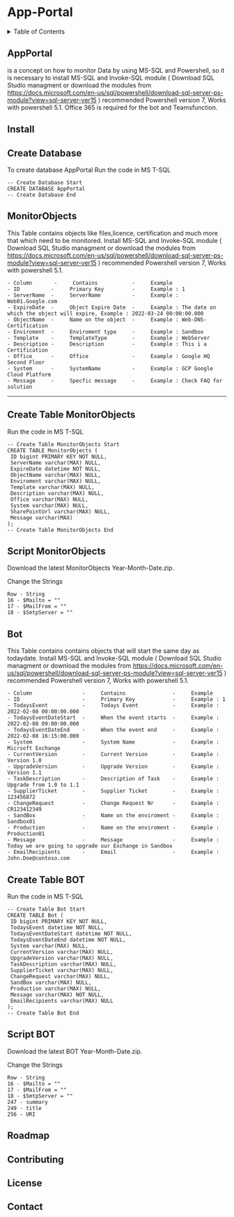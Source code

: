 # App-Portal




<!-- TABLE OF CONTENTS -->
<details>
  <summary>Table of Contents</summary>
  <ol>
    <li>
      <a href="#AppPortal">About The Project</a>
    </li>
    <li>
      <a href="#install">Install</a>
      <ul><li><a href="#create-database">Create Database</a></li></ul>
      <ul><li><a href="#monitorobjects">MonitorObjects</a></li></ul>
      <ul><li><a href="#bot">Bot</a></li></ul>
    <li><a href="#roadmap">Roadmap</a></li>
    <li><a href="#contributing">Contributing</a></li>
    <li><a href="#license">License</a></li>
    <li><a href="#contact">Contact</a></li>
  </ol>
</details>

<!-- APPPORTAL  -->
## AppPortal 
is a concept on how to monitor Data by using MS-SQL and Powershell, so it is necessary to install 
MS-SQL and Invoke-SQL module ( Download SQL Studio managment or download the modules from 
https://docs.microsoft.com/en-us/sql/powershell/download-sql-server-ps-module?view=sql-server-ver15 ) 
recommended Powershell version 7, Works with powershell 5.1.
Office 365 is required for the bot and Teamsfunction.

<!-- INSTALL -->
## Install 

<!-- DATABASE -->
## Create Database 
To create database AppPortal Run the code in MS T-SQL 

```
-- Create Database Start
CREATE DATABASE AppPortal
-- Create Database End
```

<!-- MONITOROBJECTS -->
## MonitorObjects
This Table contains objects like files,licence, certification and much more that which need to be monitored.
Install MS-SQL and Invoke-SQL module ( Download SQL Studio managment or download the modules from 
https://docs.microsoft.com/en-us/sql/powershell/download-sql-server-ps-module?view=sql-server-ver15 ) 
recommended Powershell version 7, Works with powershell 5.1.
```
- Column       -     Contains           -     Example
- ID          -     Primary Key         -     Example : 1
- ServerName  -     ServerName          -     Example : Web01.Google.com
- ExpireDate  -     Object Expire Date  -     Example : The date on which the object will expire, Example : 2022-03-24 00:00:00.000
- ObjectName  -     Name on the object  -     Example : Web-DNS-Certification
- Enviroment  -     Enviroment type     -     Example : Sandbox
- Template    -     TemplateType        -     Example : WebServer
- Description -     Description         -     Example : This i a Certification
- Office      -     Office              -     Example : Google HQ Second Floor
- System      -     SystemName          -     Example : GCP Google Cloud Platform
- Message     -     Specfic message     -     Example : Check FAQ for solution   
 ```
---------------------------------------------

## Create Table MonitorObjects
Run the code in MS T-SQL 
```
-- Create Table MonitorObjects Start
CREATE TABLE MonitorObjects (
 ID bigint PRIMARY KEY NOT NULL,
 ServerName varchar(MAX) NULL,
 ExpireDate datetime NOT NULL,
 ObjectName varchar(MAX) NULL,
 Enviroment varchar(MAX) NULL,
 Template varchar(MAX) NULL,
 Description varchar(MAX) NULL,
 Office varchar(MAX) NULL,
 System varchar(MAX) NULL,
 SharePointUrl varchar(MAX) NULL,
 Message varchar(MAX)
);
-- Create Table MonitorObjects End
```

## Script MonitorObjects
Download the latest MonitorObjects Year-Month-Date.zip.
 
Change the Strings 

``` 
Row - String 
16 - $Mailto = "" 
17 - $MailFrom = "" 
18 - $SmtpServer = ""
```

<!-- BOT -->
## Bot
This Table contains contains objects that will start the same day as todaydate.
Install MS-SQL and Invoke-SQL module ( Download SQL Studio managment or download the modules from 
https://docs.microsoft.com/en-us/sql/powershell/download-sql-server-ps-module?view=sql-server-ver15 ) 
recommended Powershell version 7, Works with powershell 5.1.
```
- Column                -     Contains               -     Example
- ID                    -     Primary Key            -     Example : 1
- TodaysEvent           -     Todays Event           -     Example : 2022-02-08 00:00:00.000
- TodaysEventDateStart  -     When the event starts  -     Example : 2022-02-08 09:00:00.000
- TodaysEventDateEnd    -     When the event end     -     Example : 2022-02-08 16:15:00.000
- System                -     System Name            -     Example : Micrsoft Exchange
- CurrentVersion        -     Current Version        -     Example : Version 1.0
- UpgradeVersion        -     Upgrade Version        -     Example : Version 1.1
- TaskDescription       -     Description of Task    -     Example : Upgrade from 1.0 to 1.1
- SupplierTicket        -     Supplier Ticket        -     Example : 123456872
- ChangeRequest         -     Change Request Nr      -     Example : CR123412349
- SandBox               -     Name on the enviroment -     Example : Sandbox01
- Production            -     Name on the enviroment -     Example : Production01
- Message               -     Message                -     Example : Today we are going to upgrade our Exchange in Sandbox
- EmailRecipients       -     Email                  -     Example : John.Doe@contoso.com
 ```

## Create Table BOT
Run the code in MS T-SQL 
```
-- Create Table Bot Start
CREATE TABLE Bot (
 ID bigint PRIMARY KEY NOT NULL,
 TodaysEvent datetime NOT NULL,
 TodaysEventDateStart datetime NOT NULL,
 TodaysEventDateEnd datetime NOT NULL,
 System varchar(MAX) NULL,
 CurrentVersion varchar(MAX) NULL,
 UpgradeVersion varchar(MAX) NULL,
 TaskDescription varchar(MAX) NULL,
 SupplierTicket varchar(MAX) NULL,
 ChangeRequest varchar(MAX) NULL,
 SandBox varchar(MAX) NULL,
 Production varchar(MAX) NULL,
 Message varchar(MAX) NOT NULL,
 EmailRecipients varchar(MAX) NULL
);
-- Create Table Bot End
```

## Script BOT
Download the latest BOT Year-Month-Date.zip.
 
Change the Strings 

``` 
Row - String 
16 - $Mailto = "" 
17 - $MailFrom = "" 
18 - $SmtpServer = ""
247 - summary
249 - title
256 - URI
```





<!-- ROADMAP -->
## Roadmap 
<!-- CONTRIBUTING  -->
## Contributing 

<!-- LICENCE -->
## License 
<!-- CONTACT -->
## Contact 
